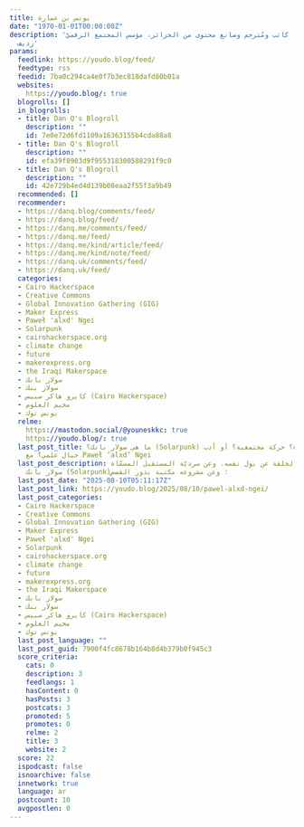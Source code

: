 ```yaml
---
title: يونس بن عمارة
date: "1970-01-01T00:00:00Z"
description: 'يونس بن عمارة: كاتب ومُترجم وصانع محتوى من الجزائر، مؤسس المجتمع الرقميّ
  رديف'
params:
  feedlink: https://youdo.blog/feed/
  feedtype: rss
  feedid: 7ba0c294ca4e0f7b3ec818dafd80b01a
  websites:
    https://youdo.blog/: true
  blogrolls: []
  in_blogrolls:
  - title: Dan Q's Blogroll
    description: ""
    id: 7e0e72d6fd1109a16363155b4cda88a8
  - title: Dan Q's Blogroll
    description: ""
    id: efa39f8903d9f955318300588291f9c0
  - title: Dan Q's Blogroll
    description: ""
    id: 42e729b4ed4d139b08eaa2f55f3a9b49
  recommended: []
  recommender:
  - https://danq.blog/comments/feed/
  - https://danq.blog/feed/
  - https://danq.me/comments/feed/
  - https://danq.me/feed/
  - https://danq.me/kind/article/feed/
  - https://danq.me/kind/note/feed/
  - https://danq.uk/comments/feed/
  - https://danq.uk/feed/
  categories:
  - Cairo Hackerspace
  - Creative Commons
  - Global Innovation Gathering (GIG)
  - Maker Express
  - Paweł 'alxd' Ngei
  - Solarpunk
  - cairohackerspace.org
  - climate change
  - future
  - makerexpress.org
  - the Iraqi Makerspace
  - سولار بانك
  - سولار بنك
  - كايرو هاكر سبيس (Cairo Hackerspace)
  - مخيم العلوم
  - يونس توك
  relme:
    https://mastodon.social/@youneskkc: true
    https://youdo.blog/: true
  last_post_title: ما هي سولار بانك؟ (Solarpunk) هل هي فكرة؟ حركة مجتمعية؟ أو أدب
    خيال علمي؟ مع Paweł ‘alxd’ Ngei
  last_post_description: تحدّثنا في الحلقة عن بول نفسه، وعن سرديّة المستقبل المسمّاة
    سولار بانك (Solarpunk)؛ وعن مشروعه مكتبة بذور القصص
  last_post_date: "2025-08-10T05:11:17Z"
  last_post_link: https://youdo.blog/2025/08/10/pawel-alxd-ngei/
  last_post_categories:
  - Cairo Hackerspace
  - Creative Commons
  - Global Innovation Gathering (GIG)
  - Maker Express
  - Paweł 'alxd' Ngei
  - Solarpunk
  - cairohackerspace.org
  - climate change
  - future
  - makerexpress.org
  - the Iraqi Makerspace
  - سولار بانك
  - سولار بنك
  - كايرو هاكر سبيس (Cairo Hackerspace)
  - مخيم العلوم
  - يونس توك
  last_post_language: ""
  last_post_guid: 7900f4fc8678b164b8d4b379b0f945c3
  score_criteria:
    cats: 0
    description: 3
    feedlangs: 1
    hasContent: 0
    hasPosts: 3
    postcats: 3
    promoted: 5
    promotes: 0
    relme: 2
    title: 3
    website: 2
  score: 22
  ispodcast: false
  isnoarchive: false
  innetwork: true
  language: ar
  postcount: 10
  avgpostlen: 0
---
```

